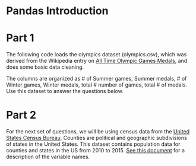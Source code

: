 Pandas Introduction
===================

# Part 1
The following code loads the olympics dataset (olympics.csv), which was derived
from the Wikipedia entry on [All Time Olympic Games Medals](https://en.wikipedia.org/wiki/All-time_Olympic_Games_medal_table),
and does some basic data cleaning.

The columns are organized as # of Summer games, Summer medals, # of Winter games,
Winter medals, total # number of games, total # of medals. Use this dataset to answer the questions below.

# Part 2
For the next set of questions, we will be using census data from the
[United States Census Bureau](http://www.census.gov/popest/data/counties/totals/2015/CO-EST2015-alldata.html).
Counties are political and geographic subdivisions of states in the
United States. This dataset contains population data for counties and states
in the US from 2010 to 2015.
[See this document](http://www.census.gov/popest/data/counties/totals/2015/files/CO-EST2015-alldata.pdf)
for a description of the variable names.
